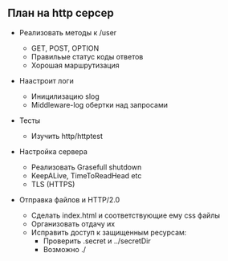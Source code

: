 ## План на http серсер
- Реализовать методы к /user
    - GET, POST, OPTION
    - Правильые статус коды ответов
    - Хорошая маршрутизация
- Наастроит логи
    - Иницилизацию slog
    - Middleware-log обертки над запросами 
- Тесты
    - Изучить http/httptest

- Настройка сервера
    - Реализовать Grasefull shutdown
    - KeepALive,  TimeToReadHead etc
    - TLS (HTTPS)

- Отправка файлов и HTTP/2.0
    - Сделать index.html и соответствующие ему css файлы
    - Организовать отдачу их
    - Исправить доступ к защищенным ресурсам:
        - Проверить .secret и ../secretDir
        - Возможно ./
         
